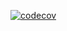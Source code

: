[![codecov](https://codecov.io/github/srielango/WorkExamples/graph/badge.svg?token=CLQ7XZ7SVF)](https://codecov.io/github/srielango/WorkExamples)